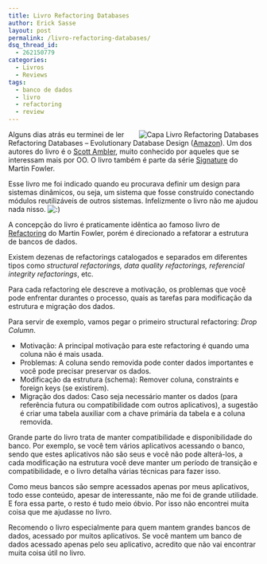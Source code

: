 ```yaml
---
title: Livro Refactoring Databases
author: Erick Sasse
layout: post
permalink: /livro-refactoring-databases/
dsq_thread_id:
  - 262150779
categories:
  - Livros
  - Reviews
tags:
  - banco de dados
  - livro
  - refactoring
  - review
---
```

<img src="http://www.ericksasse.com.br/wp-content/uploads/2008/02/51szmehjyel_aa240_.jpg" alt="Capa Livro Refactoring Databases" align="right" />Alguns dias atrás eu terminei de ler Refactoring Databases &#8211; Evolutionary Database Design ([Amazon][1]). Um dos autores do livro é o [Scott Ambler][2], muito conhecido por aqueles que se interessam mais por OO. O livro também é parte da série [Signature][3] do Martin Fowler.

Esse livro me foi indicado quando eu procurava definir um design para sistemas dinâmicos, ou seja, um sistema que fosse construído conectando módulos reutilizáveis de outros sistemas. Infelizmente o livro não me ajudou nada nisso. <img src="http://www.ericksasse.com.br/wp-includes/images/smilies/icon_smile.gif" alt=":)" class="wp-smiley" />

A concepção do livro é praticamente idêntica ao famoso livro de [Refactoring][4] do Martin Fowler, porém é direcionado a refatorar a estrutura de bancos de dados.

Existem dezenas de refactorings catalogados e separados em diferentes tipos como *structural refactorings, data quality refactorings, referencial integrity refactorings*, etc.

Para cada refactoring ele descreve a motivação, os problemas que você pode enfrentar durantes o processo, quais as tarefas para modificação da estrutura e migração dos dados.

Para servir de exemplo, vamos pegar o primeiro structural refactoring: *Drop Column*.

  * Motivação: A principal motivação para este refactoring é quando uma coluna não é mais usada.
  * Problemas: A coluna sendo removida pode conter dados importantes e você pode precisar preservar os dados.
  * Modificação da estrutura (schema): Remover coluna, constraints e foreign keys (se existirem).
  * Migração dos dados: Caso seja necessário manter os dados (para referência futura ou compatibilidade com outros aplicativos), a sugestão é criar uma tabela auxiliar com a chave primária da tabela e a coluna removida.

Grande parte do livro trata de manter compatibilidade e disponibilidade do banco. Por exemplo, se você tem vários aplicativos acessando o banco, sendo que estes aplicativos não são seus e você não pode alterá-los, a cada modificação na estrutura você deve manter um período de transição e compatibilidade, e o livro detalha várias técnicas para fazer isso.

Como meus bancos são sempre acessados apenas por meus aplicativos, todo esse conteúdo, apesar de interessante, não me foi de grande utilidade. E fora essa parte, o resto é tudo meio óbvio. Por isso não encontrei muita coisa que me ajudasse no livro.

Recomendo o livro especialmente para quem mantem grandes bancos de dados, acessado por muitos aplicativos. Se você mantem um banco de dados acessado apenas pelo seu aplicativo, acredito que não vai encontrar muita coisa útil no livro.

 [1]: http://www.amazon.com/exec/obidos/ASIN/0321293533
 [2]: http://www.ambysoft.com/
 [3]: http://www.martinfowler.com/books.html#series
 [4]: http://www.martinfowler.com/books.html#refactoring